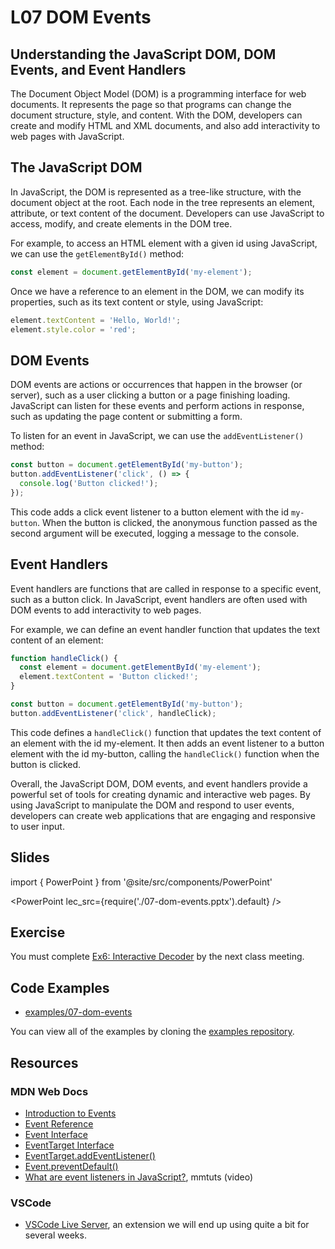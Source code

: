 # L07 DOM Events

## Understanding the JavaScript DOM, DOM Events, and Event Handlers

The Document Object Model (DOM) is a programming interface for web documents. It represents the page so that programs can change the document structure, style, and content. With the DOM, developers can create and modify HTML and XML documents, and also add interactivity to web pages with JavaScript.

## The JavaScript DOM

In JavaScript, the DOM is represented as a tree-like structure, with the document object at the root. Each node in the tree represents an element, attribute, or text content of the document. Developers can use JavaScript to access, modify, and create elements in the DOM tree.

For example, to access an HTML element with a given id using JavaScript, we can use the `getElementById()` method:

```javascript
const element = document.getElementById('my-element');
```

Once we have a reference to an element in the DOM, we can modify its properties, such as its text content or style, using JavaScript:

```javascript
element.textContent = 'Hello, World!';
element.style.color = 'red';
```

## DOM Events

DOM events are actions or occurrences that happen in the browser (or server), such as a user clicking a button or a page finishing loading. JavaScript can listen for these events and perform actions in response, such as updating the page content or submitting a form.

To listen for an event in JavaScript, we can use the `addEventListener()` method:

```javascript
const button = document.getElementById('my-button');
button.addEventListener('click', () => {
  console.log('Button clicked!');
});
```

This code adds a click event listener to a button element with the id `my-button`. When the button is clicked, the anonymous function passed as the second argument will be executed, logging a message to the console.

## Event Handlers

Event handlers are functions that are called in response to a specific event, such as a button click. In JavaScript, event handlers are often used with DOM events to add interactivity to web pages.

For example, we can define an event handler function that updates the text content of an element:

```javascript
function handleClick() {
  const element = document.getElementById('my-element');
  element.textContent = 'Button clicked!';
}

const button = document.getElementById('my-button');
button.addEventListener('click', handleClick);
```

This code defines a `handleClick()` function that updates the text content of an element with the id my-element. It then adds an event listener to a button element with the id my-button, calling the `handleClick()` function when the button is clicked.

Overall, the JavaScript DOM, DOM events, and event handlers provide a powerful set of tools for creating dynamic and interactive web pages. By using JavaScript to manipulate the DOM and respond to user events, developers can create web applications that are engaging and responsive to user input.

## Slides

import { PowerPoint } from '@site/src/components/PowerPoint'

<PowerPoint lec_src={require('./07-dom-events.pptx').default} />

## Exercise

You must complete [Ex6: Interactive Decoder](../../exercises/interactive-decoder) by the next class meeting.

## Code Examples

- [examples/07-dom-events](https://github.com/umass-cs-326/examples/tree/main/07-dom-events)

You can view all of the examples by cloning the [examples repository](https://github.com/umass-cs-326/examples).

## Resources

### MDN Web Docs

- [Introduction to Events](https://developer.mozilla.org/en-US/docs/Learn/JavaScript/Building_blocks/Events)
- [Event Reference](https://developer.mozilla.org/en-US/docs/Web/Events)
- [Event Interface](https://developer.mozilla.org/en-US/docs/Web/API/Event)
- [EventTarget Interface](https://developer.mozilla.org/en-US/docs/Web/API/EventTarget)
- [EventTarget.addEventListener()](https://developer.mozilla.org/en-US/docs/Web/API/EventTarget/addEventListener)
- [Event.preventDefault()](https://developer.mozilla.org/en-US/docs/Web/API/Event/preventDefault)
- [What are event listeners in JavaScript?](https://youtu.be/jqU3uaRgQyQ), mmtuts (video)

### VSCode

- [VSCode Live Server](https://marketplace.visualstudio.com/items?itemName=ritwickdey.LiveServer), an extension we will end up using quite a bit for several weeks.